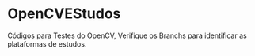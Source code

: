 # OpenCVEStudos
Códigos para Testes do OpenCV, Verifique os Branchs para identificar as plataformas de estudos.
